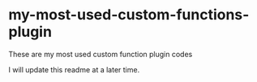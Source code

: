 # my-most-used-custom-functions-plugin
These are my most used custom function plugin codes

I will update this readme at a later time.
